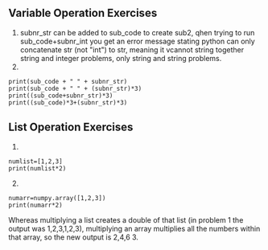## Variable Operation Exercises
1. subnr_str can be added to sub_code to create sub2, qhen trying to run sub_code+subnr_int you get an error message stating python can only concatenate str (not "int") to str, meaning it vcannot string together string and integer problems, only string and string problems.
2.
```
print(sub_code + " " + subnr_str)
print(sub_code + " " + (subnr_str)*3)
print((sub_code+subnr_str)*3)
print((sub_code)*3+(subnr_str)*3)
```
## List Operation Exercises
1.
```
numlist=[1,2,3]
print(numlist*2)
```
2.
```
numarr=numpy.array([1,2,3])
print(numarr*2)
```
Whereas multiplying a list creates a double of that list (in problem 1 the output was 1,2,3,1,2,3), multiplying an array multiplies all the numbers within that array, so the new output is 2,4,6
3.
```
